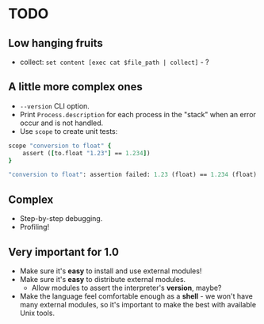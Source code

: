 # TODO

## Low hanging fruits

* collect: `set content [exec cat $file_path | collect]` - ?

## A little more complex ones

* `--version` CLI option.
* Print `Process.description` for each process in the "stack" when an
  error occur and is not handled.
* Use `scope` to create unit tests:

```tcl
scope "conversion to float" {
    assert ([to.float "1.23"] == 1.234])
}

"conversion to float": assertion failed: 1.23 (float) == 1.234 (float)
```

## Complex

* Step-by-step debugging.
* Profiling!

## Very important for 1.0

* Make sure it's **easy** to install and use external modules!
* Make sure it's **easy** to distribute external modules.
    * Allow modules to assert the interpreter's **version**, maybe?
* Make the language feel comfortable enough as a **shell** - we won't have
  many external modules, so it's important to make the best with available
  Unix tools.
